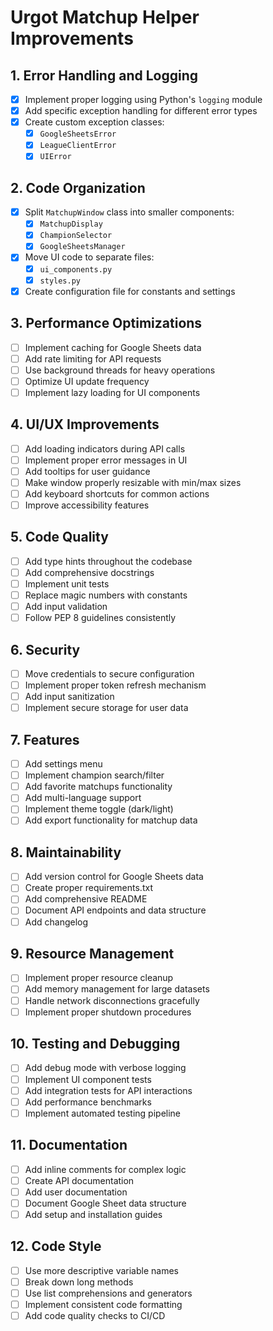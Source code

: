 # Urgot Matchup Helper Improvements

## 1. Error Handling and Logging
- [x] Implement proper logging using Python's `logging` module
- [x] Add specific exception handling for different error types
- [x] Create custom exception classes:
  - [x] `GoogleSheetsError`
  - [x] `LeagueClientError`
  - [x] `UIError`

## 2. Code Organization
- [x] Split `MatchupWindow` class into smaller components:
  - [x] `MatchupDisplay`
  - [x] `ChampionSelector`
  - [x] `GoogleSheetsManager`
- [x] Move UI code to separate files:
  - [x] `ui_components.py`
  - [x] `styles.py`
- [x] Create configuration file for constants and settings

## 3. Performance Optimizations
- [ ] Implement caching for Google Sheets data
- [ ] Add rate limiting for API requests
- [ ] Use background threads for heavy operations
- [ ] Optimize UI update frequency
- [ ] Implement lazy loading for UI components

## 4. UI/UX Improvements
- [ ] Add loading indicators during API calls
- [ ] Implement proper error messages in UI
- [ ] Add tooltips for user guidance
- [ ] Make window properly resizable with min/max sizes
- [ ] Add keyboard shortcuts for common actions
- [ ] Improve accessibility features

## 5. Code Quality
- [ ] Add type hints throughout the codebase
- [ ] Add comprehensive docstrings
- [ ] Implement unit tests
- [ ] Replace magic numbers with constants
- [ ] Add input validation
- [ ] Follow PEP 8 guidelines consistently

## 6. Security
- [ ] Move credentials to secure configuration
- [ ] Implement proper token refresh mechanism
- [ ] Add input sanitization
- [ ] Implement secure storage for user data

## 7. Features
- [ ] Add settings menu
- [ ] Implement champion search/filter
- [ ] Add favorite matchups functionality
- [ ] Add multi-language support
- [ ] Implement theme toggle (dark/light)
- [ ] Add export functionality for matchup data

## 8. Maintainability
- [ ] Add version control for Google Sheets data
- [ ] Create proper requirements.txt
- [ ] Add comprehensive README
- [ ] Document API endpoints and data structure
- [ ] Add changelog

## 9. Resource Management
- [ ] Implement proper resource cleanup
- [ ] Add memory management for large datasets
- [ ] Handle network disconnections gracefully
- [ ] Implement proper shutdown procedures

## 10. Testing and Debugging
- [ ] Add debug mode with verbose logging
- [ ] Implement UI component tests
- [ ] Add integration tests for API interactions
- [ ] Add performance benchmarks
- [ ] Implement automated testing pipeline

## 11. Documentation
- [ ] Add inline comments for complex logic
- [ ] Create API documentation
- [ ] Add user documentation
- [ ] Document Google Sheet data structure
- [ ] Add setup and installation guides

## 12. Code Style
- [ ] Use more descriptive variable names
- [ ] Break down long methods
- [ ] Use list comprehensions and generators
- [ ] Implement consistent code formatting
- [ ] Add code quality checks to CI/CD 